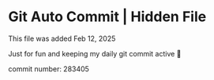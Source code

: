 # Git Auto Commit | Hidden File

This file was added Feb 12, 2025

Just for fun and keeping my daily git commit active 🤪

commit number: 283405
